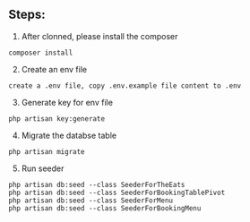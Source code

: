 ## Steps:

1. After clonned, please install the composer

```
composer install
```

2. Create an env file

```
create a .env file, copy .env.example file content to .env
```

3. Generate key for env file

```
php artisan key:generate
```

4. Migrate the databse table

```
php artisan migrate
```

5. Run seeder

```
php artisan db:seed --class SeederForTheEats
php artisan db:seed --class SeederForBookingTablePivot
php artisan db:seed --class SeederForMenu
php artisan db:seed --class SeederForBookingMenu
```
